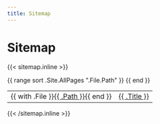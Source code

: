 ```yaml
---
title: Sitemap
---
```


# Sitemap

{{< sitemap.inline >}}
<table class="sitemap"><tbody>
{{ range sort .Site.AllPages ".File.Path" }}
    <tr><td class="sitemap-source">{{ with .File }}<a href="{{ $.Site.Params.GithubLink }}/content/{{ .Path }}">{{ .Path }}</a>{{ end }}</tt></td><td><a href="{{ .RelPermalink }}">{{ .Title }}</a></td></tr>
{{ end }}
</tbody></table>
{{< /sitemap.inline >}}

